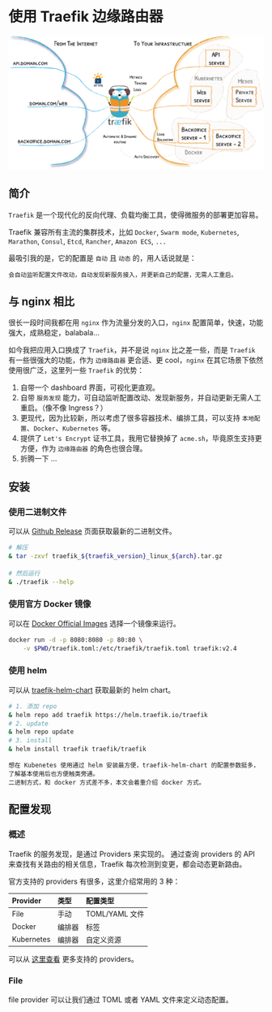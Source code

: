 # 使用 Traefik 边缘路由器

![Traefik](./assets/traefik-cover.png)

## 简介

`Traefik` 是一个现代化的反向代理、负载均衡工具，使得微服务的部署更加容易。

Traefik 兼容所有主流的集群技术，比如 `Docker`, `Swarm mode`, `Kubernetes`, `Marathon`, `Consul`, `Etcd`, `Rancher`, `Amazon ECS`, `...`

最吸引我的是，它的配置是 `自动` 且 `动态` 的，用人话说就是：

    会自动监听配置文件改动，自动发现新服务接入，并更新自己的配置，无需人工重启。

## 与 nginx 相比

很长一段时间我都在用 `nginx` 作为流量分发的入口，`nginx` 配置简单，快速，功能强大，成熟稳定，balabala...

如今我把应用入口换成了 `Traefik`，并不是说 `nginx` 比之差一些，而是 `Traefik` 有一些很强大的功能，作为 `边缘路由器` 更合适、更 cool，`nginx` 在其它场景下依然使用很广泛，这里列一些 `Traefik` 的优势：

1. 自带一个 dashboard 界面，可视化更直观。
2. 自带 `服务发现` 能力，可自动监听配置改动、发现新服务，并自动更新无需人工重启。（像不像 Ingress？）
3. 更现代，因为比较新，所以考虑了很多容器技术、编排工具，可以支持 `本地配置`、`Docker`、`Kubernetes` 等。
4. 提供了 `Let's Encrypt` 证书工具，我用它替换掉了 `acme.sh`，毕竟原生支持更方便，作为 `边缘路由器` 的角色也很合理。
5. 折腾一下 ...

## 安装

### 使用二进制文件

可以从 [Github Release](https://github.com/traefik/traefik/releases) 页面获取最新的二进制文件。

```bash
# 解压
& tar -zxvf traefik_${traefik_version}_linux_${arch}.tar.gz

# 然后运行
& ./traefik --help
```

### 使用官方 Docker 镜像

可以在 [Docker Official Images](https://hub.docker.com/_/traefik) 选择一个镜像来运行。

```bash
docker run -d -p 8080:8080 -p 80:80 \
    -v $PWD/traefik.toml:/etc/traefik/traefik.toml traefik:v2.4
```

### 使用 helm

可以从 [traefik-helm-chart](https://github.com/traefik/traefik-helm-chart) 获取最新的 helm chart。

```bash
# 1. 添加 repo
& helm repo add traefik https://helm.traefik.io/traefik
# 2. update
& helm repo update
# 3. install
& helm install traefik traefik/traefik
```

    想在 Kubenetes 使用通过 helm 安装最方便，traefik-helm-chart 的配置参数挺多，了解基本使用后也方便触类旁通。
    二进制方式，和 docker 方式差不多，本文会着重介绍 docker 方式。

## 配置发现

### 概述

Traefik 的服务发现，是通过 Providers 来实现的。
通过查询 providers 的 API 来查找有关路由的相关信息，Traefik 每次检测到变更，都会动态更新路由。

官方支持的 providers 有很多，这里介绍常用的 3 种：

| Provider   | 类型   | 配置类型       |
| :--------- | :----- | :------------- |
| File       | 手动   | TOML/YAML 文件 |
| Docker     | 编排器 | 标签           |
| Kubernetes | 编排器 | 自定义资源     |

可以从 [这里查看](https://doc.traefik.io/traefik/providers/overview/#supported-providers) 更多支持的 providers。

### File

file provider 可以让我们通过 TOML 或者 YAML 文件来定义动态配置。
